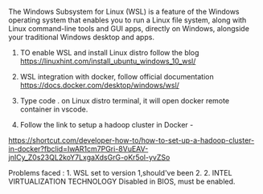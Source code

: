 
The Windows Subsystem for Linux (WSL) is a feature of the Windows operating system that enables you to run a Linux file system, 
along with Linux command-line tools and GUI apps, directly on Windows, alongside your traditional Windows desktop and apps.

1) TO enable WSL and install Linux distro follow the blog https://linuxhint.com/install_ubuntu_windows_10_wsl/

2) WSL integration with docker, follow official documentation https://docs.docker.com/desktop/windows/wsl/

3) Type code . on Linux distro terminal, it will open docker remote container in vscode.

4) Follow the link to setup a hadoop cluster in Docker -

https://shortcut.com/developer-how-to/how-to-set-up-a-hadoop-cluster-in-docker?fbclid=IwAR1cm7PGri-8VuEAV-jnICy_Z0s23QL2koY7LxgaXdsGrG-oKr5ol-yvZSo

Problems faced : 1. WSL set to version 1,should've been 2.
                 2. INTEL VIRTUALIZATION TECHNOLOGY Disabled in BIOS, must be enabled.
